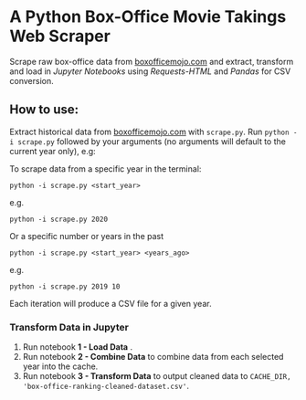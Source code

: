 # A Python Box-Office Movie Takings Web Scraper

Scrape raw box-office data from [boxofficemojo.com](https://www.boxofficemojo.com/year/world/) and extract, transform and load in _Jupyter Notebooks_ using _Requests-HTML_ and _Pandas_ for CSV conversion.

## How to use:

Extract historical data from [boxofficemojo.com](https://www.boxofficemojo.com/year/world/) with `scrape.py`. Run `python -i scrape.py` followed by your arguments (no arguments will default to the current year only), e.g:

To scrape data from a specific year in the terminal:

```shell
python -i scrape.py <start_year>
```

e.g.

```shell
python -i scrape.py 2020
```

Or a specific number or years in the past

```shell
python -i scrape.py <start_year> <years_ago>
```

e.g.

```shell
python -i scrape.py 2019 10
```

Each iteration will produce a CSV file for a given year.

### Transform Data in Jupyter

1. Run notebook **1 - Load Data** .
2. Run notebook **2 - Combine Data** to combine data from each selected year into the cache.
3. Run notebook **3 - Transform Data** to output cleaned data to `CACHE_DIR, 'box-office-ranking-cleaned-dataset.csv'`.
